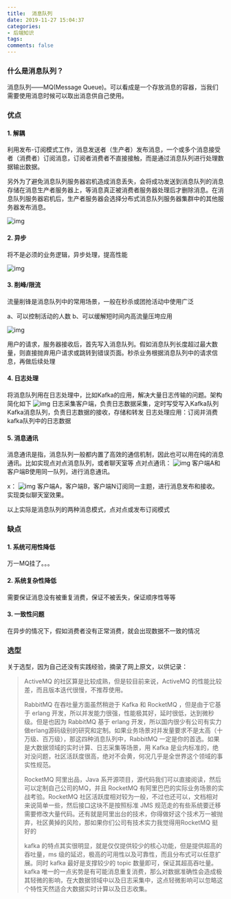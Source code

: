 ```yaml
---
title:  消息队列
date: 2019-11-27 15:04:37
categories:
- 后端知识
tags:
comments: false
---
```


### 什么是消息队列？

消息队列——MQ(Message Queue)。可以看成是一个存放消息的容器，当我们需要使用消息时候可以取出消息供自己使用。

<!-- more -->

### 优点

#### 1. 解耦

利用发布-订阅模式工作，消息发送者（生产者）发布消息，一个或多个消息接受者（消费者）订阅消息，订阅者消费者不直接接触，而是通过消息队列进行处理数据输出数据。

另外为了避免消息队列服务器宕机造成消息丢失，会将成功发送到消息队列的消息存储在消息生产者服务器上，等消息真正被消费者服务器处理后才删除消息。在消息队列服务器宕机后，生产者服务器会选择分布式消息队列服务器集群中的其他服务器发布消息。

![img](https://s4.51cto.com/oss/201904/15/1657e6a177e2aa8f6223ea9544523ac5.jpg)

#### 2. 异步

将不是必须的业务逻辑，异步处理，提高性能

![img](http://images2015.cnblogs.com/blog/270324/201607/270324-20160730141236169-1140938329.png)

#### 3. 削峰/限流

流量削锋是消息队列中的常用场景，一般在秒杀或团抢活动中使用广泛

a、可以控制活动的人数
b、可以缓解短时间内高流量压垮应用

![img](http://images2015.cnblogs.com/blog/270324/201607/270324-20160730151710106-2043115158.png)

用户的请求，服务器接收后，首先写入消息队列。假如消息队列长度超过最大数量，则直接抛弃用户请求或跳转到错误页面。秒杀业务根据消息队列中的请求信息，再做后续处理

#### 4. 日志处理

将消息队列用在日志处理中，比如Kafka的应用，解决大量日志传输的问题。架构简化如下
![img](http://images2015.cnblogs.com/blog/270324/201607/270324-20160730152810934-1818295010.png)
日志采集客户端，负责日志数据采集，定时写受写入Kafka队列
Kafka消息队列，负责日志数据的接收，存储和转发
日志处理应用：订阅并消费kafka队列中的日志数据 

#### 5. 消息通讯
消息通讯是指，消息队列一般都内置了高效的通信机制，因此也可以用在纯的消息通讯。比如实现点对点消息队列，或者聊天室等
点对点通讯：
![img](http://images2015.cnblogs.com/blog/270324/201607/270324-20160730153544294-1894255488.png)
客户端A和客户端B使用同一队列，进行消息通讯。

x：
![img](http://images2015.cnblogs.com/blog/270324/201607/270324-20160730153550184-1160563716.png)
客户端A，客户端B，客户端N订阅同一主题，进行消息发布和接收。实现类似聊天室效果。

以上实际是消息队列的两种消息模式，点对点或发布订阅模式



### 缺点

#### 1. 系统可用性降低

万一MQ挂了。。。

#### 2. 系统复杂性降低

需要保证消息没有被重复消费，保证不被丢失，保证顺序性等等

#### 3. 一致性问题

在异步的情况下，假如消费者没有正常消费，就会出现数据不一致的情况



### 选型

关于选型，因为自己还没有实践经验，摘录了网上原文，以供记录：

> ActiveMQ 的社区算是比较成熟，但是较目前来说，ActiveMQ 的性能比较差，而且版本迭代很慢，不推荐使用。
>
> RabbitMQ 在吞吐量方面虽然稍逊于 Kafka 和 RocketMQ ，但是由于它基于 erlang 开发，所以并发能力很强，性能极其好，延时很低，达到微秒级。但是也因为 RabbitMQ 基于 erlang 开发，所以国内很少有公司有实力做erlang源码级别的研究和定制。如果业务场景对并发量要求不是太高（十万级、百万级），那这四种消息队列中，RabbitMQ 一定是你的首选。如果是大数据领域的实时计算、日志采集等场景，用 Kafka 是业内标准的，绝对没问题，社区活跃度很高，绝对不会黄，何况几乎是全世界这个领域的事实性规范。
>
> RocketMQ 阿里出品，Java 系开源项目，源代码我们可以直接阅读，然后可以定制自己公司的MQ，并且 RocketMQ 有阿里巴巴的实际业务场景的实战考验。RocketMQ 社区活跃度相对较为一般，不过也还可以，文档相对来说简单一些，然后接口这块不是按照标准 JMS 规范走的有些系统要迁移需要修改大量代码。还有就是阿里出台的技术，你得做好这个技术万一被抛弃，社区黄掉的风险，那如果你们公司有技术实力我觉得用RocketMQ 挺好的
>
> kafka 的特点其实很明显，就是仅仅提供较少的核心功能，但是提供超高的吞吐量，ms 级的延迟，极高的可用性以及可靠性，而且分布式可以任意扩展。同时 kafka 最好是支撑较少的 topic 数量即可，保证其超高吞吐量。kafka 唯一的一点劣势是有可能消息重复消费，那么对数据准确性会造成极其轻微的影响，在大数据领域中以及日志采集中，这点轻微影响可以忽略这个特性天然适合大数据实时计算以及日志收集。